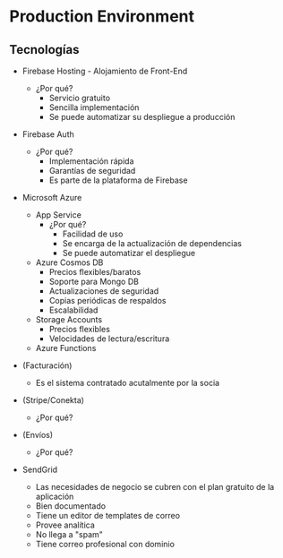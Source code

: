 # Production Environment



## Tecnologías

- Firebase Hosting - Alojamiento de Front-End
  - ¿Por qué?
    - Servicio gratuito
    - Sencilla implementación
    - Se puede automatizar su despliegue a producción

- Firebase Auth
  - ¿Por qué?
    - Implementación  rápida
    - Garantías de seguridad
    - Es parte de la plataforma de Firebase
  

- Microsoft Azure 
  - App Service
    - ¿Por qué?
      - Facilidad de uso
      - Se encarga de la actualización  de dependencias
      - Se puede automatizar el despliegue
  - Azure Cosmos DB
    - Precios flexibles/baratos
    - Soporte para Mongo DB
    - Actualizaciones de seguridad
    - Copias periódicas de respaldos
    - Escalabilidad
  - Storage Accounts
    - Precios flexibles
    - Velocidades  de lectura/escritura
  - Azure Functions 

- (Facturación)
  - Es el sistema contratado acutalmente por la socia


- (Stripe/Conekta)
  - ¿Por qué?

- (Envíos)
  - ¿Por qué?

- SendGrid
  - Las necesidades de negocio se cubren con el plan gratuito de la aplicación
  - Bien documentado 
  - Tiene un editor de templates de correo
  - Provee analítica
  - No llega a "spam"
  - Tiene correo profesional con dominio
